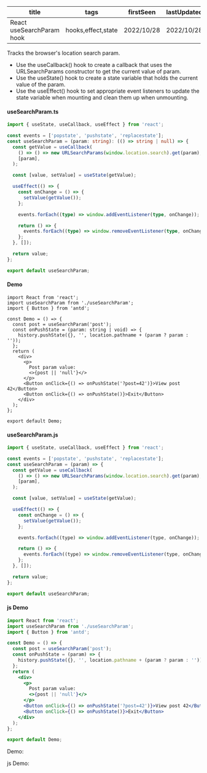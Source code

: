 | title                     | tags               | firstSeen  | lastUpdated |
| ------------------------- | ------------------ | ---------- | ----------- |
| React useSearchParam hook | hooks,effect,state | 2022/10/28 | 2022/10/28  |

Tracks the browser's location search param.

- Use the useCallback() hook to create a callback that uses the URLSearchParams constructor to get the current value of param.
- Use the useState() hook to create a state variable that holds the current value of the param.
- Use the useEffect() hook to set appropriate event listeners to update the state variable when mounting and clean them up when unmounting.

#### useSearchParam.ts

```ts
import { useState, useCallback, useEffect } from 'react';

const events = ['popstate', 'pushstate', 'replacestate'];
const useSearchParam = (param: string): (() => string | null) => {
  const getValue = useCallback(
    () => () => new URLSearchParams(window.location.search).get(param),
    [param],
  );

  const [value, setValue] = useState(getValue);

  useEffect(() => {
    const onChange = () => {
      setValue(getValue());
    };

    events.forEach((type) => window.addEventListener(type, onChange));

    return () => {
      events.forEach((type) => window.removeEventListener(type, onChange));
    };
  }, []);

  return value;
};

export default useSearchParam;
```

#### Demo

```tsx | pure
import React from 'react';
import useSearchParam from './useSearchParam';
import { Button } from 'antd';

const Demo = () => {
  const post = useSearchParam('post');
  const onPushState = (param: string | void) => {
    history.pushState({}, '', location.pathname + (param ? param : ''));
  };
  return (
    <div>
      <p>
        Post param value:
        <>{post || 'null'}</>
      </p>
      <Button onClick={() => onPushState('?post=42')}>View post 42</Button>
      <Button onClick={() => onPushState()}>Exit</Button>
    </div>
  );
};

export default Demo;
```

#### useSearchParam.js

```js
import { useState, useCallback, useEffect } from 'react';

const events = ['popstate', 'pushstate', 'replacestate'];
const useSearchParam = (param) => {
  const getValue = useCallback(
    () => () => new URLSearchParams(window.location.search).get(param),
    [param],
  );

  const [value, setValue] = useState(getValue);

  useEffect(() => {
    const onChange = () => {
      setValue(getValue());
    };

    events.forEach((type) => window.addEventListener(type, onChange));

    return () => {
      events.forEach((type) => window.removeEventListener(type, onChange));
    };
  }, []);

  return value;
};

export default useSearchParam;
```

#### js Demo

```jsx | pure
import React from 'react';
import useSearchParam from './useSearchParam';
import { Button } from 'antd';

const Demo = () => {
  const post = useSearchParam('post');
  const onPushState = (param) => {
    history.pushState({}, '', location.pathname + (param ? param : ''));
  };
  return (
    <div>
      <p>
        Post param value:
        <>{post || 'null'}</>
      </p>
      <Button onClick={() => onPushState('?post=42')}>View post 42</Button>
      <Button onClick={() => onPushState()}>Exit</Button>
    </div>
  );
};

export default Demo;
```

Demo:

<code src="./Demo.tsx" id="searchParamTsDemo"></code>

js Demo:

<code src="./js/Demo.jsx" id="searchParamJsDemo"></code>
